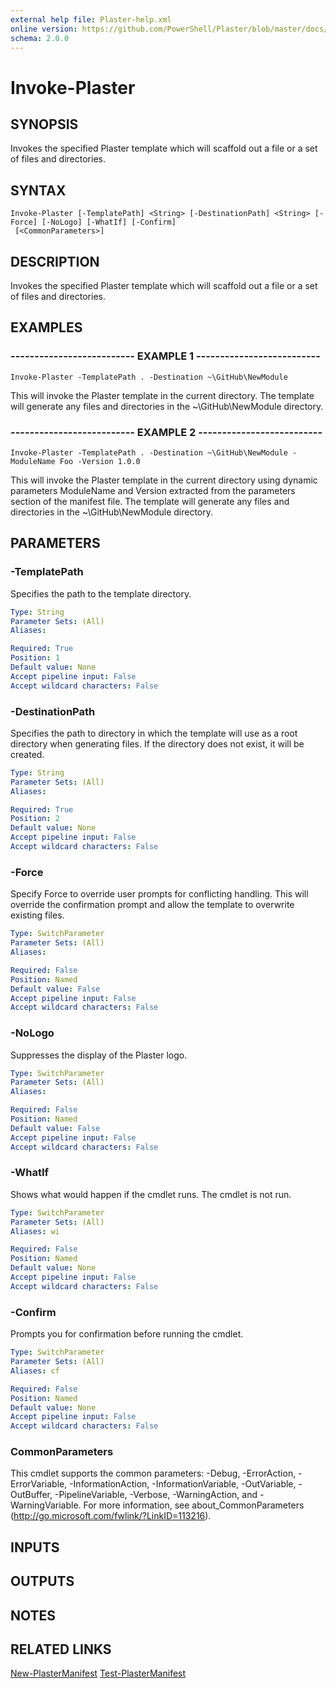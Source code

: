 ```yaml
---
external help file: Plaster-help.xml
online version: https://github.com/PowerShell/Plaster/blob/master/docs/en-US/Invoke-Plaster.md
schema: 2.0.0
---
```


# Invoke-Plaster

## SYNOPSIS
Invokes the specified Plaster template which will scaffold out a file or a set of files and directories.

## SYNTAX

```
Invoke-Plaster [-TemplatePath] <String> [-DestinationPath] <String> [-Force] [-NoLogo] [-WhatIf] [-Confirm]
 [<CommonParameters>]
```

## DESCRIPTION
Invokes the specified Plaster template which will scaffold out a file or a
set of files and directories.

## EXAMPLES

### -------------------------- EXAMPLE 1 --------------------------
```
Invoke-Plaster -TemplatePath . -Destination ~\GitHub\NewModule
```

This will invoke the Plaster template in the current directory.
The template will generate any files and
directories in the ~\GitHub\NewModule directory.

### -------------------------- EXAMPLE 2 --------------------------
```
Invoke-Plaster -TemplatePath . -Destination ~\GitHub\NewModule -ModuleName Foo -Version 1.0.0
```

This will invoke the Plaster template in the current directory using dynamic
parameters ModuleName and Version extracted from the parameters section of
the manifest file. The template will generate any files and directories in
the ~\GitHub\NewModule directory.

## PARAMETERS

### -TemplatePath
Specifies the path to the template directory.

```yaml
Type: String
Parameter Sets: (All)
Aliases:

Required: True
Position: 1
Default value: None
Accept pipeline input: False
Accept wildcard characters: False
```

### -DestinationPath
Specifies the path to directory in which the template will use as a root directory when generating files.
If the directory does not exist, it will be created.

```yaml
Type: String
Parameter Sets: (All)
Aliases:

Required: True
Position: 2
Default value: None
Accept pipeline input: False
Accept wildcard characters: False
```

### -Force
Specify Force to override user prompts for conflicting handling.
This will override the confirmation
prompt and allow the template to overwrite existing files.

```yaml
Type: SwitchParameter
Parameter Sets: (All)
Aliases:

Required: False
Position: Named
Default value: False
Accept pipeline input: False
Accept wildcard characters: False
```

### -NoLogo
Suppresses the display of the Plaster logo.

```yaml
Type: SwitchParameter
Parameter Sets: (All)
Aliases:

Required: False
Position: Named
Default value: False
Accept pipeline input: False
Accept wildcard characters: False
```

### -WhatIf
Shows what would happen if the cmdlet runs.
The cmdlet is not run.

```yaml
Type: SwitchParameter
Parameter Sets: (All)
Aliases: wi

Required: False
Position: Named
Default value: None
Accept pipeline input: False
Accept wildcard characters: False
```

### -Confirm
Prompts you for confirmation before running the cmdlet.

```yaml
Type: SwitchParameter
Parameter Sets: (All)
Aliases: cf

Required: False
Position: Named
Default value: None
Accept pipeline input: False
Accept wildcard characters: False
```

### CommonParameters
This cmdlet supports the common parameters: -Debug, -ErrorAction, -ErrorVariable, -InformationAction, -InformationVariable, -OutVariable, -OutBuffer, -PipelineVariable, -Verbose, -WarningAction, and -WarningVariable. For more information, see about_CommonParameters (http://go.microsoft.com/fwlink/?LinkID=113216).

## INPUTS

## OUTPUTS

## NOTES

## RELATED LINKS

[New-PlasterManifest](https://github.com/PowerShell/Plaster/blob/master/docs/en-US/New-PlasterManifest.md)
[Test-PlasterManifest](https://github.com/PowerShell/Plaster/blob/master/docs/en-US/Test-PlasterManifest.md)

